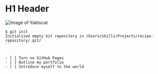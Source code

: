 # H1 Header
![Image of Yaktocat](https://octodex.github.com/images/yaktocat.png)
```
$ git init
Initialized empty Git repository in /Users/skills/Projects/recipe-repository/.git/
``


- [ ] Turn on GitHub Pages
- [ ] Outline my portfolio
- [ ] Introduce myself to the world
